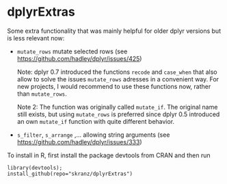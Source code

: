 dplyrExtras
==============

Some extra functionality that was mainly helpful for older dplyr versions but is less relevant now:

  - `mutate_rows` mutate selected rows (see https://github.com/hadley/dplyr/issues/425)
  
    Note: dplyr 0.7 introduced the functions `recode` and `case_when` that also allow to
    solve the issues `mutate_rows` adresses in a convenient way. For new projects, I would recommend to use these functions now, rather than `mutate_rows`. 
    
    Note 2: The function was originally called `mutate_if`.
    The original name still exists, but using `mutate_rows` is preferred
    since dplyr 0.5 introduced an own `mutate_if` function with quite
    different behavior.
    
    
  - `s_filter`, `s_arrange` ,... allowing string arguments (see https://github.com/hadley/dplyr/issues/333)

To install in R, first install the package devtools from CRAN and then run

```
library(devtools);
install_github(repo="skranz/dplyrExtras")
```
